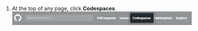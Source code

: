 1. At the top of any page, click **Codespaces**. ![{% data variables.product.prodname_codespaces %} link in header](/assets/images/help/codespaces/header-link.png)

